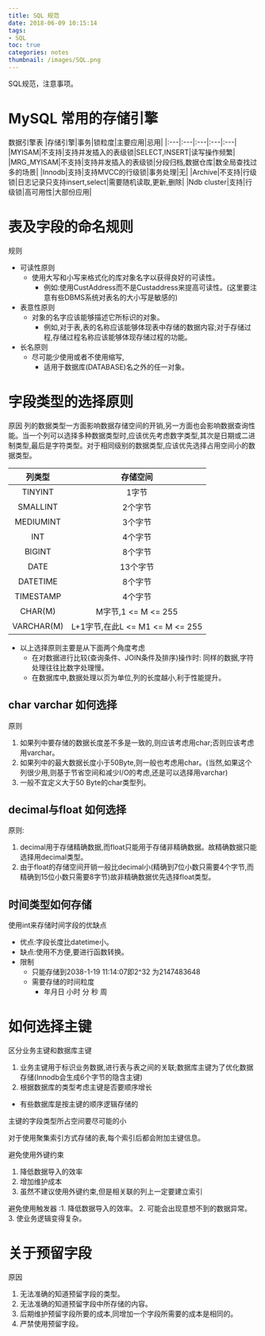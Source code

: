 ```yaml
---
title: SQL 规范
date: 2018-06-09 10:15:14
tags:
- SQL
toc: true
categories: notes
thumbnail: /images/SQL.png
---
```

SQL规范，注意事项。
<!--more-->
# MySQL 常用的存储引擎
数据引擎表
|存储引擎|事务|锁粒度|主要应用|忌用|
|:---|:---|:---|:---|:---|
|MYISAM|不支持|支持并发插入的表级锁|SELECT,INSERT|读写操作频繁|
|MRG_MYISAM|不支持|支持并发插入的表级锁|分段归档,数据仓库|数全局查找过多的场景|
|Innodb|支持|支持MVCC的行级锁|事务处理|无|
|Archive|不支持|行级锁|日志记录只支持insert,select|需要随机读取,更新,删除|
|Ndb cluster|支持|行级锁|高可用性|大部份应用|


# 表及字段的命名规则
规则
- 可读性原则
  - 使用大写和小写来格式化的库对象名字以获得良好的可读性。
    - 例如:使用CustAddress而不是Custaddress来提高可读性。(这里要注意有些DBMS系统对表名的大小写是敏感的)
- 表意性原则
  - 对象的名字应该能够描述它所标识的对象。
    - 例如,对于表,表的名称应该能够体现表中存储的数据内容;对于存储过程,存储过程名称应该能够体现存储过程的功能。
- 长名原则
  - 尽可能少使用或者不使用缩写,
    - 适用于数据库(DATABASE)名之外的任一对象。
# 字段类型的选择原则
原因
列的数据类型一方面影响数据存储空间的开销,另一方面也会影响数据查询性能。当一个列可以选择多种数据类型时,应该优先考虑数字类型,其次是日期或二进制类型,最后是字符类型。对于相同级别的数据类型,应该优先选择占用空间小的数据类型。

|列类型|存储空间|
|:---:|:---:|
|TINYINT|1字节|
|SMALLINT|2个字节|
|MEDIUMINT|3个字节|
|INT|4个字节|
|BIGINT|8个字节|
|DATE|13个字节|
|DATETIME|8个字节|
|TIMESTAMP|4个字节|
|CHAR(M)|M字节,1 <= M <= 255|
|VARCHAR(M)|L+1字节,在此L <= M1 <= M <= 255|

- 以上选择原则主要是从下面两个角度考虑
  - 在对数据进行比较(查询条件、JOIN条件及排序)操作时:
    同样的数据,字符处理往往比数字处理慢。
  - 在数据库中,数据处理以页为单位,列的长度越小,利于性能提升。

## char varchar 如何选择
原则
1. 如果列中要存储的数据长度差不多是一致的,则应该考虑用char;否则应该考虑用varchar。
2. 如果列中的最大数据长度小于50Byte,则一般也考虑用char。(当然,如果这个列很少用,则基于节省空间和减少I/O的考虑,还是可以选择用varchar)
3. 一般不宜定义大于50 Byte的char类型列。

## decimal与float 如何选择
原则:
1. decimal用于存储精确数据,而float只能用于存储非精确数据。故精确数据只能选择用decimal类型。
1. 由于float的存储空间开销一般比decimal小(精确到7位小数只需要4个字节,而精确到15位小数只需要8字节)故非精确数据优先选择float类型。

## 时间类型如何存储
使用int来存储时间字段的优缺点
- 优点:字段长度比datetime小。
- 缺点:使用不方便,要进行函数转换。
- 限制
  - 只能存储到2038-1-19 11:14:07即2^32 为2147483648
  - 需要存储的时间粒度
    - 年月日 小时 分 秒 周

# 如何选择主键
区分业务主键和数据库主键
1. 业务主键用于标识业务数据,进行表与表之间的关联;数据库主键为了优化数据存储(Innodb会生成6个字节的隐含主键)
1. 根据数据库的类型考虑主键是否要顺序增长
  - 有些数据库是按主键的顺序逻辑存储的

主键的字段类型所占空间要尽可能的小

对于使用聚集索引方式存储的表,每个索引后都会附加主键信息。

避免使用外键约束
1. 降低数据导入的效率
2. 增加维护成本
3. 虽然不建议使用外键约束,但是相关联的列上一定要建立索引

避免使用触发器
:1. 降低数据导入的效率。
2. 可能会出现意想不到的数据异常。
3. 使业务逻辑变得复杂。

# 关于预留字段
原因
1. 无法准确的知道预留字段的类型。
2. 无法准确的知道预留字段中所存储的内容。
3. 后期维护预留字段所要的成本,同增加一个字段所需要的成本是相同的。
4. 严禁使用预留字段。
